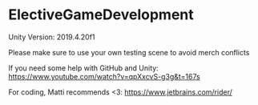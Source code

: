 # ElectiveGameDevelopment
Unity Version: 2019.4.20f1

Please make sure to use your own testing scene to avoid merch conflicts

If you need some help with GitHub and Unity:
https://www.youtube.com/watch?v=qpXxcvS-g3g&t=167s

For coding, Matti recommends <3: 
https://www.jetbrains.com/rider/
